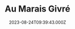 ---
date: 2023-08-24T09:39:43.000Z
title: Au Marais Givré
latitude: 46.32183254698202
longitude: -0.585671860120032
category: checkin
---